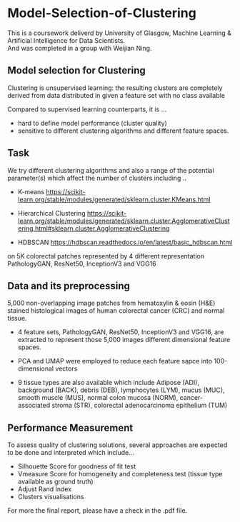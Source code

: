 # Model-Selection-of-Clustering
This is a coursework deliverd by University of Glasgow, Machine Learning & Artificial Intelligence for Data Scientists.  
And was completed in a group with Weijian Ning.

## Model selection for Clustering
Clustering is unsupervised learning: the resulting clusters are completely derived from data distributed in given a feature set with no class available

Compared to supervised learning counterparts, it is ...
* hard to define model performance (cluster quality)
* sensitive to different clustering algorithms and different feature spaces.

## Task
We try different clustering algorithms and also a range of the potential parameter(s) which affect the number of clusters including ..

* K-means
<https://scikit-learn.org/stable/modules/generated/sklearn.cluster.KMeans.html>

* Hierarchical Clustering
<https://scikit-learn.org/stable/modules/generated/sklearn.cluster.AgglomerativeClustering.html#sklearn.cluster.AgglomerativeClustering>

* HDBSCAN
<https://hdbscan.readthedocs.io/en/latest/basic_hdbscan.html>

on 5K colorectal patches represented by 4 different representation PathologyGAN, ResNet50, InceptionV3 and VGG16

## Data and its preprocessing
5,000 non-overlapping image patches from hematoxylin & eosin (H&E) stained histological images of human colorectal cancer (CRC) and normal tissue.

* 4 feature sets, PathologyGAN, ResNet50, InceptionV3 and VGG16, are extracted to represent those 5,000 images different dimensional feature spaces.

* PCA and UMAP were employed to reduce each feature sapce into 100-dimensional vectors

* 9 tissue types are also available which include Adipose (ADI), background (BACK), debris (DEB), lymphocytes (LYM), mucus (MUC), smooth muscle (MUS), normal colon mucosa (NORM), cancer-associated stroma (STR), colorectal adenocarcinoma epithelium (TUM)

## Performance Measurement
To assess quality of clustering solutions, several approaches are expected to be done and interpreted which include...

* Silhouette Score for goodness of fit test
* Vmeasure Score for homogeneity and completeness test (tissue type available as ground truth)
* Adjust Rand Index
* Clusters visualisations

For more the final report, please have a check in the .pdf file.
